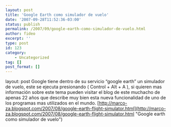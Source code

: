 ```yaml
---
layout: post
title: 'Google Earth como simulador de vuelo'
date: '2007-09-28T11:52:36-03:00'
status: publish
permalink: /2007/09/google-earth-como-simulador-de-vuelo.html
author: fideo
excerpt: ''
type: post
id: 123
category:
    - Uncategorized
tag: []
post_format: []
---
```

layout: post
Google tiene dentro de su servicio “google earth” un simulador de vuelo, este se ejecuta presionando ( Control + Alt + A ), si quieren mas información sobre este tema pueden visitar el blog de este muchacho de apenas 22 años que describe muy bien esta nueva funcionalidad de uno de los programas mas utilizados en el mundo. [http://marco-za.blogspot.com/2007/08/google-earth-flight-simulator.html](http://marco-za.blogspot.com/2007/08/google-earth-flight-simulator.html "Google earth como simulador de vuelo")